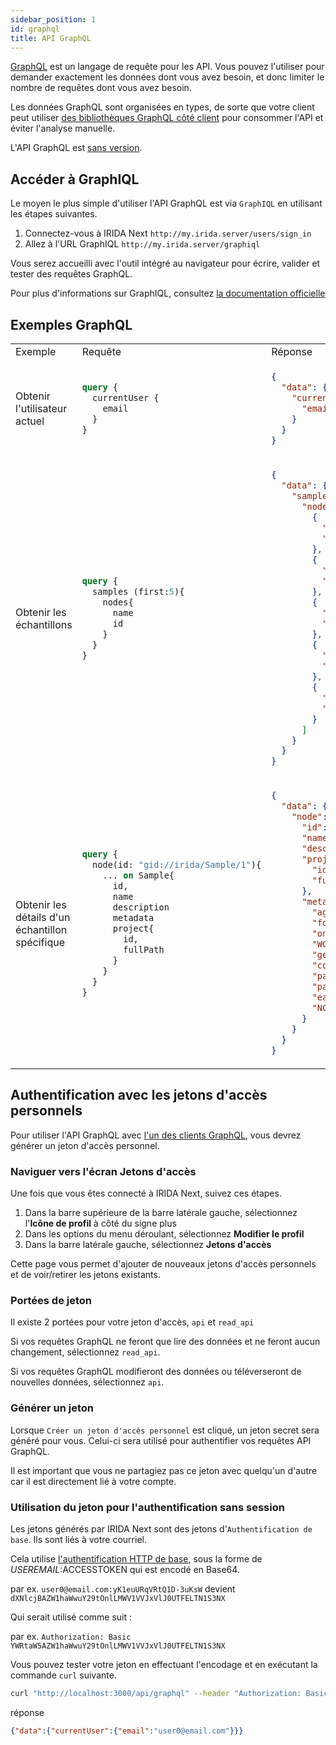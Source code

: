 ```yaml
---
sidebar_position: 1
id: graphql
title: API GraphQL
---
```


[GraphQL](https://graphql.org/) est un langage de requête pour les API. Vous pouvez l'utiliser pour demander exactement les données dont vous avez besoin, et donc limiter le nombre de requêtes dont vous avez besoin.

Les données GraphQL sont organisées en types, de sorte que votre client peut utiliser [des bibliothèques GraphQL côté client](https://graphql.org/code/#graphql-clients) pour consommer l'API et éviter l'analyse manuelle.

L'API GraphQL est [sans version](https://graphql.org/learn/best-practices/#versioning).

## Accéder à GraphIQL

Le moyen le plus simple d'utiliser l'API GraphQL est via `GraphIQL` en utilisant les étapes suivantes.

1. Connectez-vous à IRIDA Next `http://my.irida.server/users/sign_in`
2. Allez à l'URL GraphIQL `http://my.irida.server/graphiql`

Vous serez accueilli avec l'outil intégré au navigateur pour écrire, valider et tester des requêtes GraphQL.

Pour plus d'informations sur GraphIQL, consultez [la documentation officielle](https://graphql-dotnet.github.io/docs/getting-started/graphiql/)

## Exemples GraphQL

<table>
<tr>
<td> Exemple </td> <td> Requête </td> <td> Réponse </td>
</tr>
<tr>
<td> Obtenir l'utilisateur actuel </td>
<td>

```graphql
query {
  currentUser {
    email
  }
}
```

</td>
<td>

```json
{
  "data": {
    "currentUser": {
      "email": "user0@email.com"
    }
  }
}
```

</td>
</tr>
<tr>
<td> Obtenir les échantillons </td>
<td>

```graphql
query {
  samples (first:5){
    nodes{
      name
      id
    }
  }
}
```

</td>
<td>

```json
{
  "data": {
    "samples": {
      "nodes": [
        {
          "name": "Bacillus anthracis/Outbreak 2022 Sample 1",
          "id": "gid://irida/Sample/1"
        },
        {
          "name": "Bacillus anthracis/Outbreak 2022 Sample 2",
          "id": "gid://irida/Sample/2"
        },
        {
          "name": "Bacillus anthracis/Outbreak 2022 Sample 3",
          "id": "gid://irida/Sample/3"
        },
        {
          "name": "Bacillus anthracis/Outbreak 2022 Sample 4",
          "id": "gid://irida/Sample/4"
        },
        {
          "name": "Bacillus anthracis/Outbreak 2022 Sample 5",
          "id": "gid://irida/Sample/5"
        }
      ]
    }
  }
}
```

</td>
</tr>

<tr>
<td> Obtenir les détails d'un échantillon spécifique </td>
<td>

```graphql
query {
  node(id: "gid://irida/Sample/1"){
    ... on Sample{
      id,
      name
      description
      metadata
      project{
        id,
        fullPath
      }
    }
  }
}
```

</td>
<td>

```json
{
  "data": {
    "node": {
      "id": "gid://irida/Sample/1",
      "name": "Bacillus anthracis/Outbreak 2022 Sample 1",
      "description": "This is a description for sample Bacillus anthracis/Outbreak 2022 Sample 1.",
      "project": {
        "id": "gid://irida/Project/1",
        "fullPath": "bacillus/bacillus-anthracis/outbreak-2022"
      },
      "metadata": {
        "age": 40,
        "food": "Cheeseburger",
        "onset": "2022-06-21",
        "WGS_id": 6862301436,
        "gender": "Female",
        "country": "Gabon",
        "patient_age": 8,
        "patient_sex": "Male",
        "earliest_date": "2022-10-03",
        "NCBI_ACCESSION": "NM_7807606.5"
      }
    }
  }
}
```

</td>
</tr>
</table>

## Authentification avec les jetons d'accès personnels

Pour utiliser l'API GraphQL avec [l'un des clients GraphQL](https://graphql.org/code/#graphql-clients), vous devrez générer un jeton d'accès personnel.

### Naviguer vers l'écran Jetons d'accès

Une fois que vous êtes connecté à IRIDA Next, suivez ces étapes.

1. Dans la barre supérieure de la barre latérale gauche, sélectionnez l'**Icône de profil** à côté du signe plus
2. Dans les options du menu déroulant, sélectionnez **Modifier le profil**
3. Dans la barre latérale gauche, sélectionnez **Jetons d'accès**

Cette page vous permet d'ajouter de nouveaux jetons d'accès personnels et de voir/retirer les jetons existants.

### Portées de jeton

Il existe 2 portées pour votre jeton d'accès, `api` et `read_api`

Si vos requêtes GraphQL ne feront que lire des données et ne feront aucun changement, sélectionnez `read_api`.

Si vos requêtes GraphQL modifieront des données ou téléverseront de nouvelles données, sélectionnez `api`.

### Générer un jeton

Lorsque `Créer un jeton d'accès personnel` est cliqué, un jeton secret sera généré pour vous. Celui-ci sera utilisé pour authentifier vos requêtes API GraphQL.

Il est important que vous ne partagiez pas ce jeton avec quelqu'un d'autre car il est directement lié à votre compte.

### Utilisation du jeton pour l'authentification sans session

Les jetons générés par IRIDA Next sont des jetons d'`Authentification de base`. Ils sont liés à votre courriel.

Cela utilise [l'authentification HTTP de base](https://datatracker.ietf.org/doc/html/rfc7617), sous la forme de $USEREMAIL:$ACCESSTOKEN qui est encodé en Base64.

par ex. `user0@email.com:yK1euURqVRtQ1D-3uKsW` devient `dXNlcjBAZW1haWwuY29tOnlLMWV1VVJxVlJ0UTFELTN1S3NX`

Qui serait utilisé comme suit :

par ex. `Authorization: Basic YWRtaW5AZW1haWwuY29tOnlLMWV1VVJxVlJ0UTFELTN1S3NX`

Vous pouvez tester votre jeton en effectuant l'encodage et en exécutant la commande `curl` suivante.

```bash
curl "http://localhost:3000/api/graphql" --header "Authorization: Basic <your token here>" --header "Content-Type: application/json" --request POST --data "{\"query\": \"query {currentUser{email}}}\"}"
```

réponse

```json
{"data":{"currentUser":{"email":"user0@email.com"}}}
```
